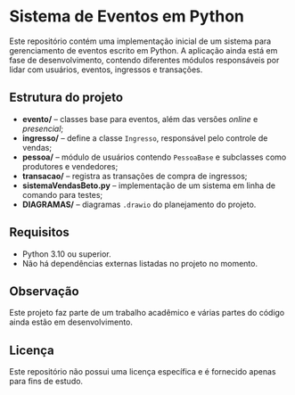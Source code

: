 # Sistema de Eventos em Python

Este repositório contém uma implementação inicial de um sistema para gerenciamento de eventos escrito em Python. A aplicação ainda está em fase de desenvolvimento, contendo diferentes módulos responsáveis por lidar com usuários, eventos, ingressos e transações.

## Estrutura do projeto

- **evento/** – classes base para eventos, além das versões *online* e *presencial*;
- **ingresso/** – define a classe `Ingresso`, responsável pelo controle de vendas;
- **pessoa/** – módulo de usuários contendo `PessoaBase` e subclasses como produtores e vendedores;
- **transacao/** – registra as transações de compra de ingressos;
- **sistemaVendasBeto.py** – implementação de um sistema em linha de comando para testes;
- **DIAGRAMAS/** – diagramas `.drawio` do planejamento do projeto.

## Requisitos

- Python 3.10 ou superior.
- Não há dependências externas listadas no projeto no momento.

## Observação

Este projeto faz parte de um trabalho acadêmico e várias partes do código ainda estão em desenvolvimento.

## Licença

Este repositório não possui uma licença específica e é fornecido apenas para fins de estudo.